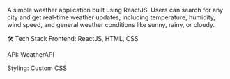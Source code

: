 A simple weather application built using ReactJS. 
Users can search for any city and get real-time weather updates,
including temperature, humidity, wind speed, 
and general weather conditions like sunny, rainy, or cloudy.


🛠️ Tech Stack
Frontend: ReactJS, HTML, CSS

API: WeatherAPI 

Styling: Custom CSS